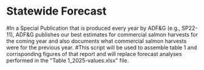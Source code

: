 # Statewide Forecast
 #In a Special Publication that is produced every year by ADF&G (e.g., SP22-11), ADF&G publishes our best estimates for commercial salmon harvests for the coming year and also documents what commercial salmon harvests were for the previous year. 
#This script will be used to assemble table 1 and corrisponding figures of that report and will replace forecast analyses performed in the "Table 1_2025-values.xlsx" file. 
 
